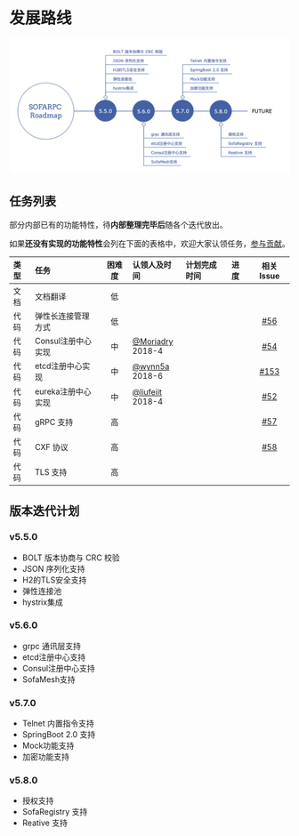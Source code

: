 # 发展路线



![[Roadmap]()](./resources/roadmap.png)


## 任务列表

部分内部已有的功能特性，待**内部整理完毕后**随各个迭代放出。

如果**还没有实现的功能特性**会列在下面的表格中，欢迎大家认领任务，[参与贡献](https://github.com/alipay/sofa-rpc/wiki/Contributing)。

| 类型 | 任务              | 困难度 | 认领人及时间      | 计划完成时间 | 进度 | 相关Issue |
|:----|:------------------|:-----:|:------------------|:------------|:----|:--------:|
| 文档 | 文档翻译           |   低   |                 |            |     |         | 
| 代码 | 弹性长连接管理方式  |   低  |                  |            |     | [#56](https://github.com/alipay/sofa-rpc/issues/56) | 
| 代码 | Consul注册中心实现 |   中   | [@Moriadry](https://github.com/Moriadry)<br>2018-4 |            |     | [#54](https://github.com/alipay/sofa-rpc/issues/54)   | 
| 代码 | etcd注册中心实现   |   中   | [@wynn5a](https://github.com/wynn5a)<br>2018-6    |            |      | [#153](https://github.com/alipay/sofa-rpc/issues/153)    |         | 
| 代码 | eureka注册中心实现 |   中   | [@liufeiit](https://github.com/liufeiit)<br>2018-4 |            |     | [#52](https://github.com/alipay/sofa-rpc/issues/52)        | 
| 代码 | gRPC 支持         |   高   |                  |            |     | [#57](https://github.com/alipay/sofa-rpc/issues/57) | 
| 代码 | CXF 协议          |   高   |                  |            |     | [#58](https://github.com/alipay/sofa-rpc/issues/58)  | 
| 代码 | TLS 支持          |   高   |                  |            |     |   | 

## 版本迭代计划

### v5.5.0

- BOLT 版本协商与 CRC 校验
- JSON 序列化支持
- H2的TLS安全支持
- 弹性连接池
- hystrix集成


### v5.6.0

- grpc 通讯层支持
- etcd注册中心支持
- Consul注册中心支持
- SofaMesh支持


### v5.7.0

- Telnet 内置指令支持
- SpringBoot 2.0 支持
- Mock功能支持
- 加密功能支持

### v5.8.0

- 授权支持
- SofaRegistry 支持
- Reative 支持
